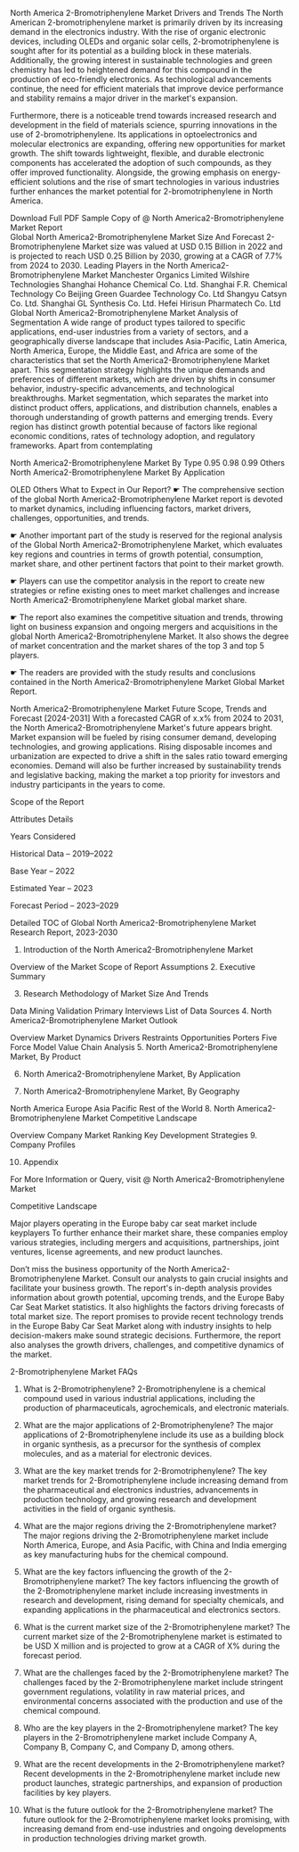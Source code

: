 North America 2-Bromotriphenylene Market Drivers and Trends
The North American 2-bromotriphenylene market is primarily driven by its increasing demand in the electronics industry. With the rise of organic electronic devices, including OLEDs and organic solar cells, 2-bromotriphenylene is sought after for its potential as a building block in these materials. Additionally, the growing interest in sustainable technologies and green chemistry has led to heightened demand for this compound in the production of eco-friendly electronics. As technological advancements continue, the need for efficient materials that improve device performance and stability remains a major driver in the market's expansion.

Furthermore, there is a noticeable trend towards increased research and development in the field of materials science, spurring innovations in the use of 2-bromotriphenylene. Its applications in optoelectronics and molecular electronics are expanding, offering new opportunities for market growth. The shift towards lightweight, flexible, and durable electronic components has accelerated the adoption of such compounds, as they offer improved functionality. Alongside, the growing emphasis on energy-efficient solutions and the rise of smart technologies in various industries further enhances the market potential for 2-bromotriphenylene in North America.

Download Full PDF Sample Copy of @ North America2-Bromotriphenylene Market Report  
Global North America2-Bromotriphenylene Market Size And Forecast
2-Bromotriphenylene Market size was valued at USD 0.15 Billion in 2022 and is projected to reach USD 0.25 Billion by 2030, growing at a CAGR of 7.7% from 2024 to 2030.
Leading Players in the North America2-Bromotriphenylene Market
Manchester Organics Limited
Wilshire Technologies
Shanghai Hohance Chemical Co.
Ltd.
Shanghai F.R. Chemical Technology Co
Beijing Green Guardee Technology Co.
Ltd
Shangyu Catsyn Co.
Ltd.
Shanghai GL Synthesis Co.
Ltd.
Hefei Hirisun Pharmatech Co.
Ltd
Global North America2-Bromotriphenylene Market Analysis of Segmentation
A wide range of product types tailored to specific applications, end-user industries from a variety of sectors, and a geographically diverse landscape that includes Asia-Pacific, Latin America, North America, Europe, the Middle East, and Africa are some of the characteristics that set the North America2-Bromotriphenylene Market apart. This segmentation strategy highlights the unique demands and preferences of different markets, which are driven by shifts in consumer behavior, industry-specific advancements, and technological breakthroughs. Market segmentation, which separates the market into distinct product offers, applications, and distribution channels, enables a thorough understanding of growth patterns and emerging trends. Every region has distinct growth potential because of factors like regional economic conditions, rates of technology adoption, and regulatory frameworks. Apart from contemplating

North America2-Bromotriphenylene Market By Type
0.95
0.98
0.99
Others
North America2-Bromotriphenylene Market By Application

OLED
Others
What to Expect in Our Report?
☛ The comprehensive section of the global North America2-Bromotriphenylene Market report is devoted to market dynamics, including influencing factors, market drivers, challenges, opportunities, and trends.

☛ Another important part of the study is reserved for the regional analysis of the Global North America2-Bromotriphenylene Market, which evaluates key regions and countries in terms of growth potential, consumption, market share, and other pertinent factors that point to their market growth.

☛ Players can use the competitor analysis in the report to create new strategies or refine existing ones to meet market challenges and increase North America2-Bromotriphenylene Market global market share.

☛ The report also examines the competitive situation and trends, throwing light on business expansion and ongoing mergers and acquisitions in the global North America2-Bromotriphenylene Market. It also shows the degree of market concentration and the market shares of the top 3 and top 5 players.

☛ The readers are provided with the study results and conclusions contained in the North America2-Bromotriphenylene Market Global Market Report.

North America2-Bromotriphenylene Market Future Scope, Trends and Forecast [2024-2031]
With a forecasted CAGR of x.x% from 2024 to 2031, the North America2-Bromotriphenylene Market's future appears bright. Market expansion will be fueled by rising consumer demand, developing technologies, and growing applications. Rising disposable incomes and urbanization are expected to drive a shift in the sales ratio toward emerging economies. Demand will also be further increased by sustainability trends and legislative backing, making the market a top priority for investors and industry participants in the years to come.

Scope of the Report

Attributes Details

Years Considered

Historical Data – 2019–2022

Base Year – 2022

Estimated Year – 2023

Forecast Period – 2023–2029

Detailed TOC of Global North America2-Bromotriphenylene Market Research Report, 2023-2030
1. Introduction of the North America2-Bromotriphenylene Market

Overview of the Market
Scope of Report
Assumptions
2. Executive Summary

3. Research Methodology of Market Size And Trends

Data Mining
Validation
Primary Interviews
List of Data Sources
4. North America2-Bromotriphenylene Market Outlook

Overview
Market Dynamics
Drivers
Restraints
Opportunities
Porters Five Force Model
Value Chain Analysis
5. North America2-Bromotriphenylene Market, By Product

6. North America2-Bromotriphenylene Market, By Application

7. North America2-Bromotriphenylene Market, By Geography

North America
Europe
Asia Pacific
Rest of the World
8. North America2-Bromotriphenylene Market Competitive Landscape

Overview
Company Market Ranking
Key Development Strategies
9. Company Profiles

10. Appendix

For More Information or Query, visit @ North America2-Bromotriphenylene Market

Competitive Landscape

Major players operating in the Europe baby car seat market include keyplayers To further enhance their market share, these companies employ various strategies, including mergers and acquisitions, partnerships, joint ventures, license agreements, and new product launches.

Don’t miss the business opportunity of the North America2-Bromotriphenylene Market. Consult our analysts to gain crucial insights and facilitate your business growth.
The report's in-depth analysis provides information about growth potential, upcoming trends, and the Europe Baby Car Seat Market statistics. It also highlights the factors driving forecasts of total market size. The report promises to provide recent technology trends in the Europe Baby Car Seat Market along with industry insights to help decision-makers make sound strategic decisions. Furthermore, the report also analyses the growth drivers, challenges, and competitive dynamics of the market.

2-Bromotriphenylene Market FAQs
1. What is 2-Bromotriphenylene?
2-Bromotriphenylene is a chemical compound used in various industrial applications, including the production of pharmaceuticals, agrochemicals, and electronic materials.

2. What are the major applications of 2-Bromotriphenylene?
The major applications of 2-Bromotriphenylene include its use as a building block in organic synthesis, as a precursor for the synthesis of complex molecules, and as a material for electronic devices.

3. What are the key market trends for 2-Bromotriphenylene?
The key market trends for 2-Bromotriphenylene include increasing demand from the pharmaceutical and electronics industries, advancements in production technology, and growing research and development activities in the field of organic synthesis.

4. What are the major regions driving the 2-Bromotriphenylene market?
The major regions driving the 2-Bromotriphenylene market include North America, Europe, and Asia Pacific, with China and India emerging as key manufacturing hubs for the chemical compound.

5. What are the key factors influencing the growth of the 2-Bromotriphenylene market?
The key factors influencing the growth of the 2-Bromotriphenylene market include increasing investments in research and development, rising demand for specialty chemicals, and expanding applications in the pharmaceutical and electronics sectors.

6. What is the current market size of the 2-Bromotriphenylene market?
The current market size of the 2-Bromotriphenylene market is estimated to be USD X million and is projected to grow at a CAGR of X% during the forecast period.

7. What are the challenges faced by the 2-Bromotriphenylene market?
The challenges faced by the 2-Bromotriphenylene market include stringent government regulations, volatility in raw material prices, and environmental concerns associated with the production and use of the chemical compound.

8. Who are the key players in the 2-Bromotriphenylene market?
The key players in the 2-Bromotriphenylene market include Company A, Company B, Company C, and Company D, among others.

9. What are the recent developments in the 2-Bromotriphenylene market?
Recent developments in the 2-Bromotriphenylene market include new product launches, strategic partnerships, and expansion of production facilities by key players.

10. What is the future outlook for the 2-Bromotriphenylene market?
The future outlook for the 2-Bromotriphenylene market looks promising, with increasing demand from end-use industries and ongoing developments in production technologies driving market growth.

